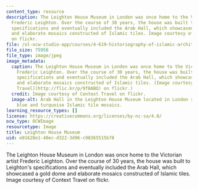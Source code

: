 ```yaml
---
content_type: resource
description: The Leighton House Museum in London was once home to the Victorian artist
  Frederic Leighton. Over the course of 30 years, the house was built to Leighton's
  specifications and eventually included the Arab Hall, which showcased a gold dome
  and elaborate mosaics constructed of Islamic tiles. Image courtesy of Context Travel
  on flickr.
file: /ol-ocw-studio-app/courses/4-619-historiography-of-islamic-architecture-fall-2014/e01628e140ecd3223d96c98365515b78_4-619f14.jpg
file_size: 75958
file_type: image/jpeg
image_metadata:
  caption: The Leighton House Museum in London was once home to the Victorian artist
    Frederic Leighton. Over the course of 30 years, the house was built to Leighton's
    specifications and eventually included the Arab Hall, which showcased a gold dome
    and elaborate mosaics constructed of Islamic tiles. (Image courtesy of [Context
    Travel](http://flic.kr/p/9f8ABQ) on flickr.)
  credit: Image courtesy of Context Travel on flickr.
  image-alt: Arab Hall in the Leighton House Museum located in London shown with gold,
    blue and turquoise Islamic tile mosaics.
learning_resource_types: []
license: https://creativecommons.org/licenses/by-nc-sa/4.0/
ocw_type: OCWImage
resourcetype: Image
title: Leighton House Museum
uid: e01628e1-40ec-d322-3d96-c98365515b78
---
```

The Leighton House Museum in London was once home to the Victorian artist Frederic Leighton. Over the course of 30 years, the house was built to Leighton's specifications and eventually included the Arab Hall, which showcased a gold dome and elaborate mosaics constructed of Islamic tiles. Image courtesy of Context Travel on flickr.